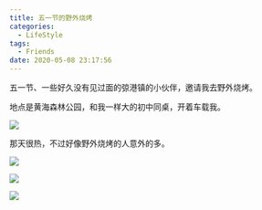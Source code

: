 ```yaml
---
title: 五一节的野外烧烤
categories:
  - LifeStyle
tags:
  - Friends
date: 2020-05-08 23:17:56	
---
```


五一节、一些好久没有见过面的弶港镇的小伙伴，邀请我去野外烧烤。

地点是黄海森林公园，和我一样大的初中同桌，开着车载我。

![](http://leiblog.wang/static/image/2020/5/1.jpg)

<!-- more -->

那天很热，不过好像野外烧烤的人意外的多。

![](http://leiblog.wang/static/image/2020/5/2.jpg)

![](http://leiblog.wang/static/image/2020/5/3.jpg)

![](http://leiblog.wang/static/image/2020/5/4.jpg)
